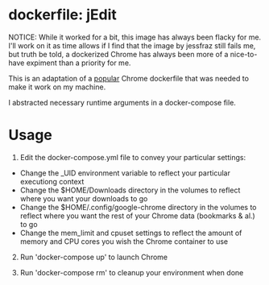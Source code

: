 # dockerfile: jEdit

NOTICE: While it worked for a bit, this image has always been flacky for me. I'll work on it as time allows if I find that the image by jessfraz still fails me, but truth be told, a dockerized Chrome has always been more of a nice-to-have expiment than a priority for me.

This is an adaptation of a [popular](https://github.com/jessfraz/dockerfiles/tree/master/chrome) Chrome dockerfile that was needed to make it work on my machine.

I abstracted necessary runtime arguments in a docker-compose file.

# Usage

1) Edit the docker-compose.yml file to convey your particular settings:

- Change the _UID environment variable to reflect your particular executiong context
- Change the $HOME/Downloads directory in the volumes to reflect where you want your downloads to go
- Change the $HOME/.config/google-chrome directory in the volumes to reflect where you want the rest of your Chrome data (bookmarks & al.) to go
- Change the mem_limit and cpuset settings to reflect the amount of memory and CPU cores you wish the Chrome container to use

2) Run 'docker-compose up' to launch Chrome

3) Run 'docker-compose rm' to cleanup your environment when done
